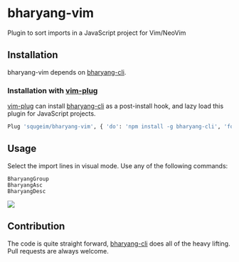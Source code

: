 # bharyang-vim
Plugin to sort imports in a JavaScript project for Vim/NeoVim

## Installation

bharyang-vim depends on [bharyang-cli](https://github.com/squgeim/bharyang-cli).

### Installation with [vim-plug](https://github.com/junegunn/vim-plug)

[vim-plug](https://github.com/junegunn/vim-plug) can install [bharyang-cli](https://github.com/squgeim/bharyang-cli) as a post-install hook, and lazy load this plugin for JavaScript projects.

```sh
Plug 'squgeim/bharyang-vim', { 'do': 'npm install -g bharyang-cli', 'for': ['javascript'] } 
```

## Usage

Select the import lines in visual mode. Use any of the following commands:

```
BharyangGroup
BharyangAsc
BharyangDesc
```

<img src="https://media.giphy.com/media/PR88YW3eX7Y4Rr6fkZ/giphy.gif" />

## Contribution

The code is quite straight forward, [bharyang-cli](https://github.com/squgeim/bharyang-cli) does all of the heavy lifting. Pull requests are always welcome.

